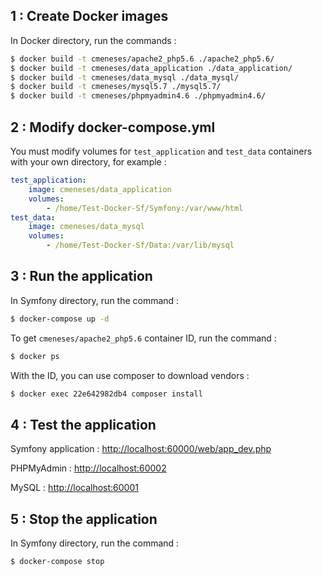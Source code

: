 1 : Create Docker images
-----------------------------

In Docker directory, run the commands : 
```bash
$ docker build -t cmeneses/apache2_php5.6 ./apache2_php5.6/
$ docker build -t cmeneses/data_application ./data_application/
$ docker build -t cmeneses/data_mysql ./data_mysql/
$ docker build -t cmeneses/mysql5.7 ./mysql5.7/
$ docker build -t cmeneses/phpmyadmin4.6 ./phpmyadmin4.6/
```

2 : Modify docker-compose.yml
-----------------------------
You must modify volumes for `test_application` and `test_data` containers with your own directory, for example :
```yaml
test_application:
    image: cmeneses/data_application
    volumes:
        - /home/Test-Docker-Sf/Symfony:/var/www/html
test_data:
    image: cmeneses/data_mysql
    volumes:
        - /home/Test-Docker-Sf/Data:/var/lib/mysql        
```

3 : Run the application
-----------------------------

In Symfony directory, run the command :
```bash
$ docker-compose up -d
```

To get `cmeneses/apache2_php5.6` container ID, run the command :  
```bash
$ docker ps
```

With the ID, you can use composer to download vendors :
```bash
$ docker exec 22e642982db4 composer install
```

4 : Test the application
-----------------------------
Symfony application : [http://localhost:60000/web/app_dev.php](http://localhost:60000/web/app_dev.php)

PHPMyAdmin : [http://localhost:60002](http://localhost:60002)

MySQL : [http://localhost:60001](http://localhost:60001)

5 : Stop the application
-----------------------------
In Symfony directory, run the command :
```bash
$ docker-compose stop
```